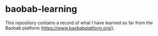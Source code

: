 # baobab-learning
This repository contains a record of what I have learned so far from the Baobab platform (https://www.baobabplatform.org/).  
